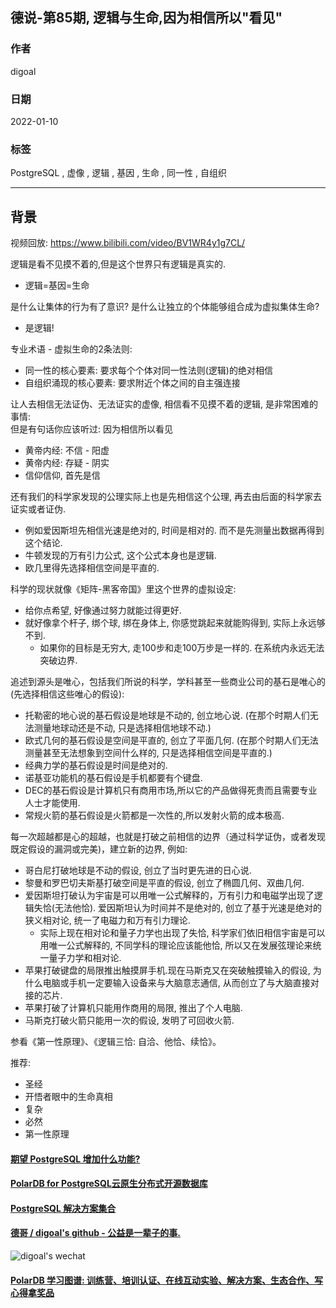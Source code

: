 ## 德说-第85期, 逻辑与生命,因为相信所以"看见"          
                                      
### 作者                                      
digoal                                      
                                      
### 日期                                      
2022-01-10                                     
                                      
### 标签                                   
PostgreSQL , 虚像 , 逻辑 , 基因 , 生命 , 同一性 , 自组织           
                                    
----                                    
                                    
## 背景                                    
视频回放: https://www.bilibili.com/video/BV1WR4y1g7CL/          
        
逻辑是看不见摸不着的,但是这个世界只有逻辑是真实的.      
- 逻辑=基因=生命         
        
是什么让集体的行为有了意识? 是什么让独立的个体能够组合成为虚拟集体生命?         
- 是逻辑!          
        
专业术语 - 虚拟生命的2条法则:         
- 同一性的核心要素: 要求每个个体对同一性法则(逻辑)的绝对相信        
- 自组织涌现的核心要素: 要求附近个体之间的自主强连接        
        
让人去相信无法证伪、无法证实的虚像, 相信看不见摸不着的逻辑, 是非常困难的事情:        
但是有句话你应该听过: 因为相信所以看见         
- 黄帝内经: 不信 - 阳虚         
- 黄帝内经: 存疑 - 阴实         
- 信仰信仰, 首先是信          
      
还有我们的科学家发现的公理实际上也是先相信这个公理, 再去由后面的科学家去证实或者证伪.      
- 例如爱因斯坦先相信光速是绝对的, 时间是相对的. 而不是先测量出数据再得到这个结论.      
- 牛顿发现的万有引力公式, 这个公式本身也是逻辑.      
- 欧几里得先选择相信空间是平直的.      
        
科学的现状就像《矩阵-黑客帝国》里这个世界的虚拟设定:          
- 给你点希望, 好像通过努力就能过得更好.          
- 就好像拿个杆子, 绑个球, 绑在身体上, 你感觉跳起来就能购得到, 实际上永远够不到.          
    - 如果你的目标是无穷大, 走100步和走100万步是一样的. 在系统内永远无法突破边界.          
    
追述到源头是唯心，包括我们所说的科学，学科甚至一些商业公司的基石是唯心的 (先选择相信这些唯心的假设):     
- 托勒密的地心说的基石假设是地球是不动的, 创立地心说. (在那个时期人们无法测量地球动还是不动, 只是选择相信地球不动.)     
- 欧式几何的基石假设是空间是平直的, 创立了平面几何. (在那个时期人们无法测量甚至无法想象到空间什么样的, 只是选择相信空间是平直的.)     
- 经典力学的基石假设是时间是绝对的.     
- 诺基亚功能机的基石假设是手机都要有个键盘.     
- DEC的基石假设是计算机只有商用市场,所以它的产品做得死贵而且需要专业人士才能使用.     
- 常规火箭的基石假设是火箭都是一次性的,所以发射火箭的成本极高.     
    
每一次超越都是心的超越，也就是打破之前相信的边界（通过科学证伪，或者发现既定假设的漏洞或完美)，建立新的边界, 例如:    
- 哥白尼打破地球是不动的假设, 创立了当时更先进的日心说.    
- 黎曼和罗巴切夫斯基打破空间是平直的假设, 创立了椭圆几何、双曲几何.    
- 爱因斯坦打破认为宇宙是可以用唯一公式解释的，万有引力和电磁学出现了逻辑失恰(无法他恰). 爱因斯坦认为时间并不是绝对的, 创立了基于光速是绝对的狭义相对论, 统一了电磁力和万有引力理论.     
    - 实际上现在相对论和量子力学也出现了失恰, 科学家们依旧相信宇宙是可以用唯一公式解释的, 不同学科的理论应该能他恰, 所以又在发展弦理论来统一量子力学和相对论.     
- 苹果打破键盘的局限推出触摸屏手机.现在马斯克又在突破触摸输入的假设, 为什么电脑或手机一定要输入设备来与大脑意志通信, 从而创立了与大脑直接对接的芯片.     
- 苹果打破了计算机只能用作商用的局限, 推出了个人电脑.    
- 马斯克打破火箭只能用一次的假设, 发明了可回收火箭.    
    
参看《第一性原理》、《逻辑三恰: 自洽、他恰、续恰》。    
  
推荐:        
- 圣经        
- 开悟者眼中的生命真相        
- 复杂        
- 必然        
- 第一性原理    
        
      
#### [期望 PostgreSQL 增加什么功能?](https://github.com/digoal/blog/issues/76 "269ac3d1c492e938c0191101c7238216")    
      
      
#### [PolarDB for PostgreSQL云原生分布式开源数据库](https://github.com/ApsaraDB/PolarDB-for-PostgreSQL "57258f76c37864c6e6d23383d05714ea")    
      
      
#### [PostgreSQL 解决方案集合](https://yq.aliyun.com/topic/118 "40cff096e9ed7122c512b35d8561d9c8")    
      
      
#### [德哥 / digoal's github - 公益是一辈子的事.](https://github.com/digoal/blog/blob/master/README.md "22709685feb7cab07d30f30387f0a9ae")    
      
      
![digoal's wechat](../pic/digoal_weixin.jpg "f7ad92eeba24523fd47a6e1a0e691b59")    
      
    
  
#### [PolarDB 学习图谱: 训练营、培训认证、在线互动实验、解决方案、生态合作、写心得拿奖品](https://www.aliyun.com/database/openpolardb/activity "8642f60e04ed0c814bf9cb9677976bd4")
  
